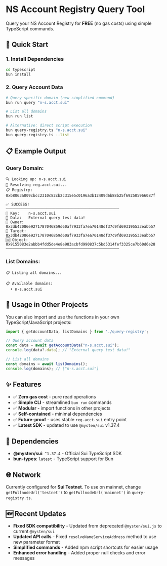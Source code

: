 # NS Account Registry Query Tool

Query your NS Account Registry for **FREE** (no gas costs) using simple TypeScript commands.

## 🚀 Quick Start

### 1. Install Dependencies
```bash
cd typescript
bun install
```

### 2. Query Account Data
```bash
# Query specific domain (new simplified command)
bun run query "n-s.acct.sui"

# List all domains
bun run list

# Alternative: direct script execution
bun query-registry.ts "n-s.acct.sui"
bun query-registry.ts --list
```

## 📋 Example Output

### Query Domain:
```
🔍 Looking up: n-s.acct.sui
📡 Resolving reg.acct.sui...
📋 Registry: 0xb8063a009cbcc2310c82cb2c315e5c0196a3b12409d6b88b25f692505966087f

✅ SUCCESS!
──────────────────────────────────────────────────
🔑 Key:    n-s.acct.sui
📝 Data:   External query test data!
👤 Owner:  0x3db42086e9271787046859d60af7933fa7ea70148df37c9fd693195533eabb57
🎯 Target: 0x3db42086e9271787046859d60af7933fa7ea70148df37c9fd693195533eabb57
🆔 Object: 0x9155083e2abbb4fdd5de4e8e983acbfd990837c5bd5314fef3325ce7b60d6e28
──────────────────────────────────────────────────
```

### List Domains:
```
📋 Listing all domains...

📋 Available domains:
  • n-s.acct.sui
```

## 🔧 Usage in Other Projects

You can also import and use the functions in your own TypeScript/JavaScript projects:

```typescript
import { getAccountData, listDomains } from './query-registry';

// Query account data
const data = await getAccountData("n-s.acct.sui");
console.log(data?.data); // "External query test data!"

// List all domains
const domains = await listDomains();
console.log(domains); // ["n-s.acct.sui"]
```

## ✨ Features

- ✅ **Zero gas cost** - pure read operations
- ✅ **Simple CLI** - streamlined `bun run` commands
- ✅ **Modular** - import functions in other projects
- ✅ **Self-contained** - minimal dependencies
- ✅ **Future-proof** - uses stable `reg.acct.sui` entry point
- ✅ **Latest SDK** - updated to use `@mysten/sui` v1.37.4

## 🔧 Dependencies

- **@mysten/sui**: `^1.37.4` - Official Sui TypeScript SDK
- **bun-types**: `latest` - TypeScript support for Bun

## 🌐 Network

Currently configured for **Sui Testnet**. To use on mainnet, change `getFullnodeUrl('testnet')` to `getFullnodeUrl('mainnet')` in `query-registry.ts`.

## 🆕 Recent Updates

- **Fixed SDK compatibility** - Updated from deprecated `@mysten/sui.js` to current `@mysten/sui`
- **Updated API calls** - Fixed `resolveNameServiceAddress` method to use new parameter format
- **Simplified commands** - Added npm script shortcuts for easier usage
- **Enhanced error handling** - Added proper null checks and error messages
